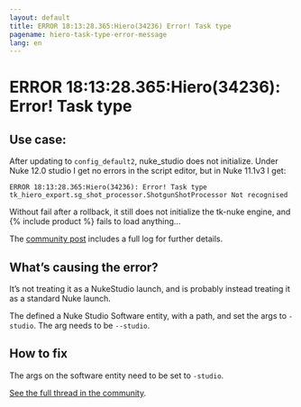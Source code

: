 ```yaml
---
layout: default
title: ERROR 18:13:28.365:Hiero(34236) Error! Task type
pagename: hiero-task-type-error-message
lang: en
---
```


# ERROR 18:13:28.365:Hiero(34236): Error! Task type

## Use case:
After updating to `config_default2`, nuke_studio does not initialize. Under Nuke 12.0 studio I get no errors in the script editor, but in Nuke 11.1v3 I get:

```
ERROR 18:13:28.365:Hiero(34236): Error! Task type tk_hiero_export.sg_shot_processor.ShotgunShotProcessor Not recognised
```

Without fail after a rollback, it still does not initialize the tk-nuke engine, and {% include product %} fails to load anything…

The [community post](https://community.shotgridsoftware.com/t/cant-get-shotgun-toolkit-to-work-with-nuke-studio-config-default2/4586) includes a full log for further details.

## What’s causing the error?
It’s not treating it as a NukeStudio launch, and is probably instead treating it as a standard Nuke launch.

The defined a Nuke Studio Software entity, with a path, and set the args to `-studio`. The arg needs to be `--studio`.

## How to fix
The args on the software entity need to be set to `-studio`.

[See the full thread in the community](https://community.shotgridsoftware.com/t/cant-get-shotgun-toolkit-to-work-with-nuke-studio-config-default2/4586).

